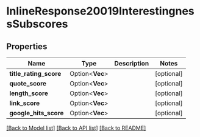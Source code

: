 # InlineResponse20019InterestingnessSubscores

## Properties

Name | Type | Description | Notes
------------ | ------------- | ------------- | -------------
**title_rating_score** | Option<**Vec<i32>**> |  | [optional]
**quote_score** | Option<**Vec<i32>**> |  | [optional]
**length_score** | Option<**Vec<i32>**> |  | [optional]
**link_score** | Option<**Vec<i32>**> |  | [optional]
**google_hits_score** | Option<**Vec<i32>**> |  | [optional]

[[Back to Model list]](../README.md#documentation-for-models) [[Back to API list]](../README.md#documentation-for-api-endpoints) [[Back to README]](../README.md)


